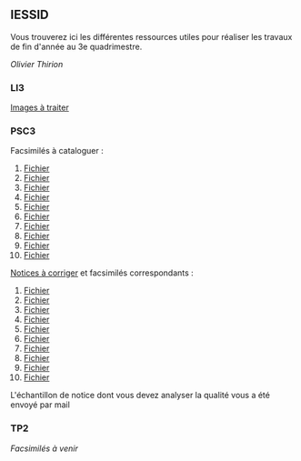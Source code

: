 ## IESSID

Vous trouverez ici les différentes ressources utiles pour réaliser les travaux de fin d'année au 3e quadrimestre.

*Olivier Thirion*

### LI3

[Images à traiter](files/LI3.IndexationImages.2008.odt)

### PSC3

Facsimilés à cataloguer :
1. [Fichier](http://olivierthirion.be/files/psc3/01.pdf)
2. [Fichier](http://olivierthirion.be/files/psc3/02.pdf)
3. [Fichier](http://olivierthirion.be/files/psc3/03.pdf)
4. [Fichier](http://olivierthirion.be/files/psc3/03.pdf)
5. [Fichier](http://olivierthirion.be/files/psc3/05.pdf)
6. [Fichier](http://olivierthirion.be/files/psc3/06.pdf)
7. [Fichier](http://olivierthirion.be/files/psc3/07.pdf)
8. [Fichier](http://olivierthirion.be/files/psc3/08.pdf)
9. [Fichier](http://olivierthirion.be/files/psc3/09.pdf)
10. [Fichier](http://olivierthirion.be/files/psc3/10.pdf)

[Notices à corriger](files/PSC3_GrilleErreurs_2006.txt) et facsimilés correspondants :
1. [Fichier](http://olivierthirion.be/files/erreurs/01.pdf)
2. [Fichier](http://olivierthirion.be/files/erreurs/02.pdf)
3. [Fichier](http://olivierthirion.be/files/erreurs/03.pdf)
4. [Fichier](http://olivierthirion.be/files/erreurs/04.pdf)
5. [Fichier](http://olivierthirion.be/files/erreurs/05.pdf)
6. [Fichier](http://olivierthirion.be/files/erreurs/06.pdf)
7. [Fichier](http://olivierthirion.be/files/erreurs/07.pdf)
8. [Fichier](http://olivierthirion.be/files/erreurs/08.pdf)
9. [Fichier](http://olivierthirion.be/files/erreurs/09.pdf)
10. [Fichier](http://olivierthirion.be/files/erreurs/10.pdf)

L'échantillon de notice dont vous devez analyser la qualité vous a été envoyé par mail

### TP2

*Facsimilés à venir*
